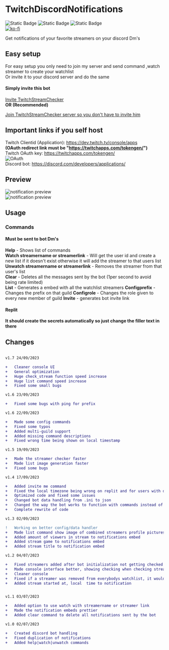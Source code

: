 # **TwitchDiscordNotifications**
![Static Badge](https://img.shields.io/badge/Version-v1.7-8ebff1?style=for-the-badge&logo=v)
![Static Badge](https://img.shields.io/badge/Language-python-3776ab?style=for-the-badge&logo=python)
![Static Badge](https://img.shields.io/badge/License-GNU%20GPL%20v3-blue.svg?style=for-the-badge)  
[![ko-fi](https://ko-fi.com/img/githubbutton_sm.svg)](https://ko-fi.com/S6S8HV2DY)

Get notifications of your favorite streamers on your discord Dm's


## Easy setup
For easy setup you only need to join my server and send command ,watch streamer to create your watchlist  
Or invite it to your discord server and do the same
#### Simply invite this bot
[Invite TwitchStreamChecker](https://discord.com/api/oauth2/authorize?client_id=1124891382595727460&permissions=8&scope=bot)  
**OR (Recommended)**
  
[Join TwitchStreamChecker server so you don't have to invite him](https://discord.gg/gbdPCxNavc)  

## **Important links if you self host**
Twitch Clientid (Application): https://dev.twitch.tv/console/apps   
**(OAuth redirect link must be "https://twitchapps.com/tokengen/")**  
Twitch OAuth key: https://twitchapps.com/tokengen/  
![OAuth](https://i.imgur.com/fuHBvHK.png)  
Discord bot: https://discord.com/developers/applications/


## Preview  
![notification preview](https://i.imgur.com/hpgxark.png)  
![notification preview](https://i.imgur.com/Dx6LxR6.png)


## **Usage**  
### **Commands**
#### **Must be sent to bot Dm's**  
**Help** - Shows list of commands  
**Watch streamername or streamerlink** - Will get the user id and create a new list if it doesn't exist otherwise it will add the streamer to that users list  
**Unwatch streamername or streamerlink** - Removes the streamer from that user's list  
**Clear** - Deletes all the messages sent by the bot (1per second to avoid being rate limited)  
**List** - Generates a embed with all the watchlist streamers
**Configprefix** - Changes the prefix on that guild
**Configrole** - Changes the role given to every new member of guild
**Invite** - generates bot invite link
#### Replit
**It should create the secrets automatically so just change the filler text in there**

## Changes
```diff

v1.7 24/09/2023

+   Cleaner console UI
+   General optimization
+   Huge check_stream function speed increase
+   Huge list command speed increase
+   Fixed some small bugs

v1.6 23/09/2023

+   Fixed some bugs with ping for prefix

v1.6 22/09/2023

+   Made some config commands
+   Fixed some typos
+   Added multi-guild support
+   Added missing command descriptions
+   Fixed wrong time being shown on local timestamp

v1.5 19/09/2023

+   Made the streamer checker faster
+   Made list image generation faster
+   Fixed some bugs

v1.4 17/09/2023

+   Added invite me command
+   Fixed the local timezone being wrong on replit and for users with different timezone from script host
+   Optimized code and fixed some issues
+   Changed bot data handling from .ini to json
+   Changed the way the bot works to function with commands instead of plain messages
+   Complete rewrite of code

v1.3 02/09/2023

!   Working on better config/data handler
+   Made list command show image of combined streamers profile pictures
+   Added amount of viewers in stream to notifications embed
+   Added stream game to notifications embed
+   Added stream title to notification embed

v1.2 04/07/2023

+   Fixed streamers added after bot initialization not getting checked
+   Made console interface better, showing checking when checking streamer and showing currently streaming streamers
+   Cleaner console
+   Fixed if a streamer was removed from everybodys watchlist, it wouldn't leave the currently streaming list
+   Added stream started at, local  time to notification


v1.1 03/07/2023

+   Added option to use watch with streamername or streamer link
+   Made the notification embeds prettier
+   Added clear command to delete all notifications sent by the bot

v1.0 02/07/2023

+   Created discord bot handling
+   Fixed duplication of notifications
+   Added help|watch|unwatch commands

```